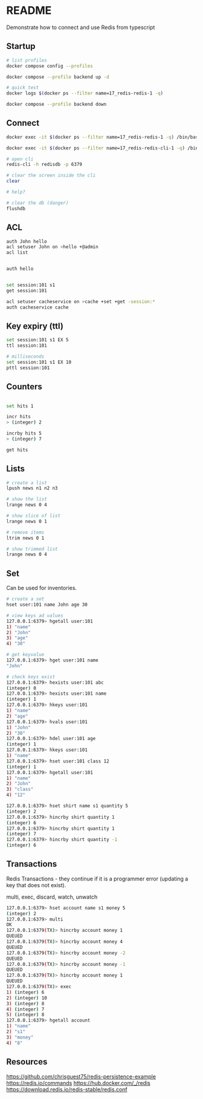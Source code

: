 # README

Demonstrate how to connect and use Redis from typescript

## Startup

```sh
# list profiles
docker compose config --profiles               

docker compose --profile backend up -d 

# quick test
docker logs $(docker ps --filter name=17_redis-redis-1 -q)

docker compose --profile backend down

```

## Connect

```sh
docker exec -it $(docker ps --filter name=17_redis-redis-1 -q) /bin/bash

docker exec -it $(docker ps --filter name=17_redis-redis-cli-1 -q) /bin/bash

# open cli
redis-cli -h redisdb -p 6379

# clear the screen inside the cli
clear

# help?

# clear the db (danger)
flushdb 
```

## ACL

```sh
auth John hello
acl setuser John on >hello +@admin
acl list


auth hello


set session:101 s1 
get session:101

acl setuser cacheservice on >cache +set +get -session:*
auth cacheservice cache
```

## Key expiry (ttl)


```sh
set session:101 s1 EX 5
ttl session:101

# milliseconds
set session:101 s1 EX 10
pttl session:101
```


## Counters

```sh

set hits 1

incr hits
> (integer) 2

incrby hits 5
> (integer) 7

get hits
```

## Lists

```sh
# create a list
lpush news n1 n2 n3

# show the list
lrange news 0 4

# show slice of list
lrange news 0 1

# remove items
ltrim news 0 1

# show trimmed list
lrange news 0 4

```

## Set

Can be used for inventories.  

```sh
# create a set
hset user:101 name John age 30

# view keys ad values
127.0.0.1:6379> hgetall user:101
1) "name"
2) "John"
3) "age"
4) "30"

# get keyvalue
127.0.0.1:6379> hget user:101 name
"John"

# check keys exist
127.0.0.1:6379> hexists user:101 abc
(integer) 0
127.0.0.1:6379> hexists user:101 name
(integer) 1
127.0.0.1:6379> hkeys user:101
1) "name"
2) "age"
127.0.0.1:6379> hvals user:101
1) "John"
2) "30"
127.0.0.1:6379> hdel user:101 age
(integer) 1
127.0.0.1:6379> hkeys user:101
1) "name"
127.0.0.1:6379> hset user:101 class 12
(integer) 1
127.0.0.1:6379> hgetall user:101
1) "name"
2) "John"
3) "class"
4) "12"

127.0.0.1:6379> hset shirt name s1 quantity 5
(integer) 2
127.0.0.1:6379> hincrby shirt quantity 1
(integer) 6
127.0.0.1:6379> hincrby shirt quantity 1
(integer) 7
127.0.0.1:6379> hincrby shirt quantity -1
(integer) 6
```

## Transactions

Redis Transactions - they continue if it is a programmer error (updating a key that does not exist).  

multi, exec, discard, watch, unwatch

```sh
127.0.0.1:6379> hset account name s1 money 5
(integer) 2
127.0.0.1:6379> multi
OK
127.0.0.1:6379(TX)> hincrby account money 1
QUEUED
127.0.0.1:6379(TX)> hincrby account money 4
QUEUED
127.0.0.1:6379(TX)> hincrby account money -2
QUEUED
127.0.0.1:6379(TX)> hincrby account money -1
QUEUED
127.0.0.1:6379(TX)> hincrby account money 1
QUEUED
127.0.0.1:6379(TX)> exec
1) (integer) 6
2) (integer) 10
3) (integer) 8
4) (integer) 7
5) (integer) 8
127.0.0.1:6379> hgetall account
1) "name"
2) "s1"
3) "money"
4) "8"

```


## Resources


https://github.com/chrisguest75/redis-persistence-example
https://redis.io/commands
https://hub.docker.com/_/redis
https://download.redis.io/redis-stable/redis.conf
